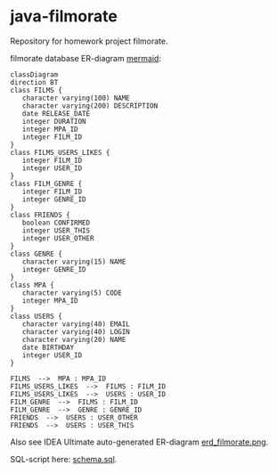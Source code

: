 # java-filmorate
Repository for homework project filmorate.

filmorate database ER-diagram [mermaid](https://github.com/kmmins/java-filmorate/blob/add-database/assets/erd_filmorate.md):
```mermaid
classDiagram
direction BT
class FILMS {
   character varying(100) NAME
   character varying(200) DESCRIPTION
   date RELEASE_DATE
   integer DURATION
   integer MPA_ID
   integer FILM_ID
}
class FILMS_USERS_LIKES {
   integer FILM_ID
   integer USER_ID
}
class FILM_GENRE {
   integer FILM_ID
   integer GENRE_ID
}
class FRIENDS {
   boolean CONFIRMED
   integer USER_THIS
   integer USER_OTHER
}
class GENRE {
   character varying(15) NAME
   integer GENRE_ID
}
class MPA {
   character varying(5) CODE
   integer MPA_ID
}
class USERS {
   character varying(40) EMAIL
   character varying(40) LOGIN
   character varying(20) NAME
   date BIRTHDAY
   integer USER_ID
}

FILMS  -->  MPA : MPA_ID
FILMS_USERS_LIKES  -->  FILMS : FILM_ID
FILMS_USERS_LIKES  -->  USERS : USER_ID
FILM_GENRE  -->  FILMS : FILM_ID
FILM_GENRE  -->  GENRE : GENRE_ID
FRIENDS  -->  USERS : USER_OTHER
FRIENDS  -->  USERS : USER_THIS
```
Also see IDEA Ultimate auto-generated ER-diagram [erd_filmorate.png](https://github.com/kmmins/java-filmorate/blob/add-database/assets/erd_filmorate.png).

SQL-script here: [schema.sql](https://github.com/kmmins/java-filmorate/blob/add-database/src/main/resources/schema.sql).
